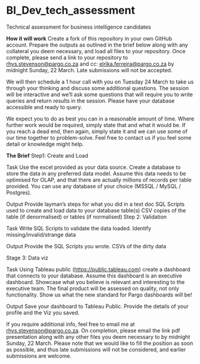# BI_Dev_tech_assessment
Technical assessment for business intelligence candidates

**How it will work**
Create a fork of this repository in your own GitHub account. Prepare the outputs as outlined in the brief below along with any collateral you deem necessary, and load all files to your repository. Once complete, please send a link to your repository to rhys.stevenson@pargo.co.za and cc: elrika.ferreira@pargo.co.za by midnight Sunday, 22 March. Late submissions will not be accepted. 

We will then schedule a 1 hour call with you on Tuesday 24 March to take us through your thinking and discuss some additional questions. The session will be interactive and we’ll ask some questions that will require you to write queries and return results in the session. Please have your database accessible and ready to query.

We expect you to do as best you can in a reasonable amount of time. Where further work would be required, simply state that and what it would be. If you reach a dead end, then again, simply state it and we can use some of our time together to problem-solve. Feel free to contact us if you feel some detail or knowledge might help.


**The Brief**
Step1: Create and Load

Task 
Use the excel provided as your data source. Create a database to store the data in any preferred data model. Assume this data needs to be optimised for OLAP, and that there are actually millions of records per table provided. You can use any database of your choice (MSSQL / MySQL / Postgres).

Output
Provide layman’s steps for what you did in a text doc
SQL Scripts used to create and load data to your database table(s)
CSV copies of the table (if denormalised) or tables (if normalised)
Step 2: Validation

Task
Write SQL Scripts to validate the data loaded. Identify missing/invalid/strange data

Output 
Provide the SQL Scripts you wrote.
CSVs of the dirty data

Stage 3: Data viz

Task
Using Tableau public (https://public.tableau.com) create a dashboard that connects to your database. Assume this dashboard is an executive dashboard. Showcase what you believe is relevant and interesting to the executive team. The final product will be assessed on quality, not only functionality. Show us what the new standard for Pargo dashboards will be!

Output
Save your dashboard to Tableau Public. Provide the details of your profile and the Viz you saved.

If you require additional info, feel free to email me at rhys.stevenson@pargo.co.za. On completion, please email the link pdf presentation along with any other files you deem necessary to by midnight Sunday, 22 March. Please note that we would like to fill the position as soon as possible, and thus late submissions will not be considered, and earlier submissions are welcome.
